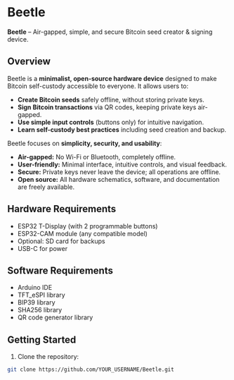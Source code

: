 # Beetle

**Beetle** – Air-gapped, simple, and secure Bitcoin seed creator & signing device.

## Overview

Beetle is a **minimalist, open-source hardware device** designed to make Bitcoin self-custody accessible to everyone. It allows users to:

- **Create Bitcoin seeds** safely offline, without storing private keys.
- **Sign Bitcoin transactions** via QR codes, keeping private keys air-gapped.
- **Use simple input controls** (buttons only) for intuitive navigation.
- **Learn self-custody best practices** including seed creation and backup.

Beetle focuses on **simplicity, security, and usability**:

- **Air-gapped:** No Wi-Fi or Bluetooth, completely offline.
- **User-friendly:** Minimal interface, intuitive controls, and visual feedback.
- **Secure:** Private keys never leave the device; all operations are offline.
- **Open source:** All hardware schematics, software, and documentation are freely available.

## Hardware Requirements

- ESP32 T-Display (with 2 programmable buttons)
- ESP32-CAM module (any compatible model)
- Optional: SD card for backups
- USB-C for power

## Software Requirements

- Arduino IDE
- TFT_eSPI library
- BIP39 library
- SHA256 library
- QR code generator library

## Getting Started

1. Clone the repository:
```bash
git clone https://github.com/YOUR_USERNAME/Beetle.git
